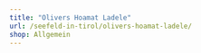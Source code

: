 ```yaml
---
title: "Olivers Hoamat Ladele"
url: /seefeld-in-tirol/olivers-hoamat-ladele/
shop: Allgemein
---
```

